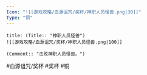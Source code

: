 ```yaml
---
Icon: "![[游戏攻略/血源诅咒/奖杯/神职人员怪兽.png|30]]"
Type: "铜"
---
```

```ad-common-bronze-trophy
title: (Title:: "神职人员怪兽")
![[游戏攻略/血源诅咒/奖杯/神职人员怪兽.png|100]]

(Comment:: "击败神职人员怪兽。")
```

#血源诅咒/奖杯 #奖杯 #铜
